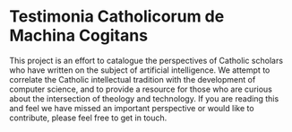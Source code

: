# Testimonia Catholicorum de Machina Cogitans

This project is an effort to catalogue the perspectives of Catholic scholars who have written on the subject of artificial intelligence. We attempt to correlate the Catholic intellectual tradition with the development of computer science, and to provide a resource for those who are curious about the intersection of theology and technology. If you are reading this and feel we have missed an important perspective or would like to contribute, please feel free to get in touch.